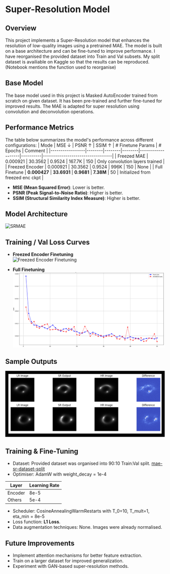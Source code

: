 
# Super-Resolution Model

## Overview
This project implements a Super-Resolution model that enhances the resolution of low-quality images using a pretrained MAE. The model is built on a base architecture and can be fine-tuned to improve performance. I have reorganised the provided dataset into Train and Val subsets. My split dataset is availiable on Kaggle so that the results can be reproduced. (Notebook mentions the function used to reorganise)

## Base Model
The base model used in this project is Masked AutoEncoder trained from scratch on given dataset. It has been pre-trained and further fine-tuned for improved results. The MAE is adapted for super resolution using convolution and deconvolution operations. 

## Performance Metrics
The table below summarizes the model's performance across different configurations:
| Mode             | MSE ↓  | PSNR ↑ | SSIM ↑ | # Finetune Params | # Epochs | Comment                          |
|-----------------|--------|--------|--------|-------------------|----------|----------------------------------|
| Freezed MAE     | 0.000921 | 30.3562 | 0.9524 | 167.7K            | 150      |     Only convolution layers trained                             |
| Freezed Encoder | 0.000921 | 30.3562 | 0.9524 | 996K           | 150      |      None                            |
| Full Finetune   | **0.000427** | **33.6931** | **0.9681** | **7.38M**          | 50       | Initialized from freezed enc ckpt |


- **MSE (Mean Squared Error)**: Lower is better.
- **PSNR (Peak Signal-to-Noise Ratio)**: Higher is better.
- **SSIM (Structural Similarity Index Measure)**: Higher is better.

## Model Architecture
![SRMAE](images/SRAME_Model_diag.png)

## Training / Val Loss Curves
- **Freezed Encoder Finetuning**  
  ![Freezed Encoder Finetuning](images/SRMAE_freezeenc.png)

- **Full Finetuning**  
  ![Full Finetuning](images/SRMAE_Fullfine.png)

## Sample Outputs
  ![Image Maps](images/SRMAE_img_map.png)
## Training & Fine-Tuning
- Dataset: Provided dataset was organised into 90:10 Train:Val split. [mae-sr-dataset-split](https://www.kaggle.com/datasets/mldtype/mae-sr-dataset-split) 
- Optimiser: AdamW with weight_decay = 1e-4

| Layer         | Learning Rate |
|-----------------|----------------|
| Encoder         | 8e-5      |
| Others         | 5e-4      |

- Scheduler: CosineAnnealingWarmRestarts with T_0=10, T_mult=1, eta_min = 8e-5
- Loss function: **L1 Loss**.
- Data augmentation techniques: None. Images were already normalised.



## Future Improvements
- Implement attention mechanisms for better feature extraction.
- Train on a larger dataset for improved generalization.
- Experiment with GAN-based super-resolution methods.
